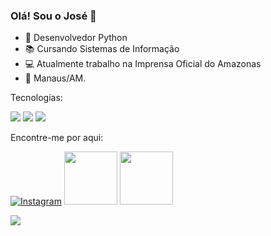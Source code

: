 ### Olá! Sou o José 👋


- 🐍 Desenvolvedor Python  
- 📚 Cursando Sistemas de Informação
- 💻 Atualmente trabalho na Imprensa Oficial do Amazonas
- :house_with_garden: Manaus/AM.

Tecnologias:

<div>
<img src="https://img.shields.io/badge/Python-3776AB?style=for-the-badge&logo=python&logoColor=white" />
<img src="https://img.shields.io/badge/Django-092E20?style=for-the-badge&logo=django&logoColor=white"/>
<img src="https://img.shields.io/badge/Flask-000000?style=for-the-badge&logo=flask&logoColor=white"/>
</div>



Encontre-me por aqui:

[![Instagram](https://img.shields.io/badge/-Instagram-E4405F?style=flat-square&logo=Instagram&logoColor=white&link=https://www.instagram.com/guilherme.lins/)](https://www.instagram.com/guilherme.lins/)
<a href="https://www.linkedin.com/in/jos%C3%A9-guilherme-prado-lins-filho-02a773178/"><img src="https://img.shields.io/badge/LinkedIn-0077B5?style=for-the-badge&logo=linkedin&logoColor=white))" width="85"></img></a>
<a href="https://api.whatsapp.com/send?phone=5592992365848"><img src="https://img.shields.io/badge/WhatsApp-25D366?style=for-the-badge&logo=whatsapp&logoColor=white" width="85"></img></a>


![](https://komarev.com/ghpvc/?username=zeguil&color=blue&style=flat)
